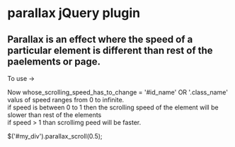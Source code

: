 # parallax jQuery plugin
## Parallax is an effect where the speed of a particular element is different than rest of the paelements or page.
To use ->
<script type='text/javascript' src='jquery.js'></script>   
<script type='text/javascript' src='parallax_plugin.js'></script>  
<script type='text/javascript'>  
  $(whose_scrolling_speed_has_to_changed).parallax_scroll(speed);  
</script>  

Now whose_scrolling_speed_has_to_change = '#id_name' OR '.class_name'  
valus of speed ranges from 0 to infinite.  
if speed is between 0 to 1 then the scrolling speed of the element will be slower than rest of the elements  
if speed > 1 than scrollimg peed will be faster.  

$('#my_div').parallax_scroll(0.5);
